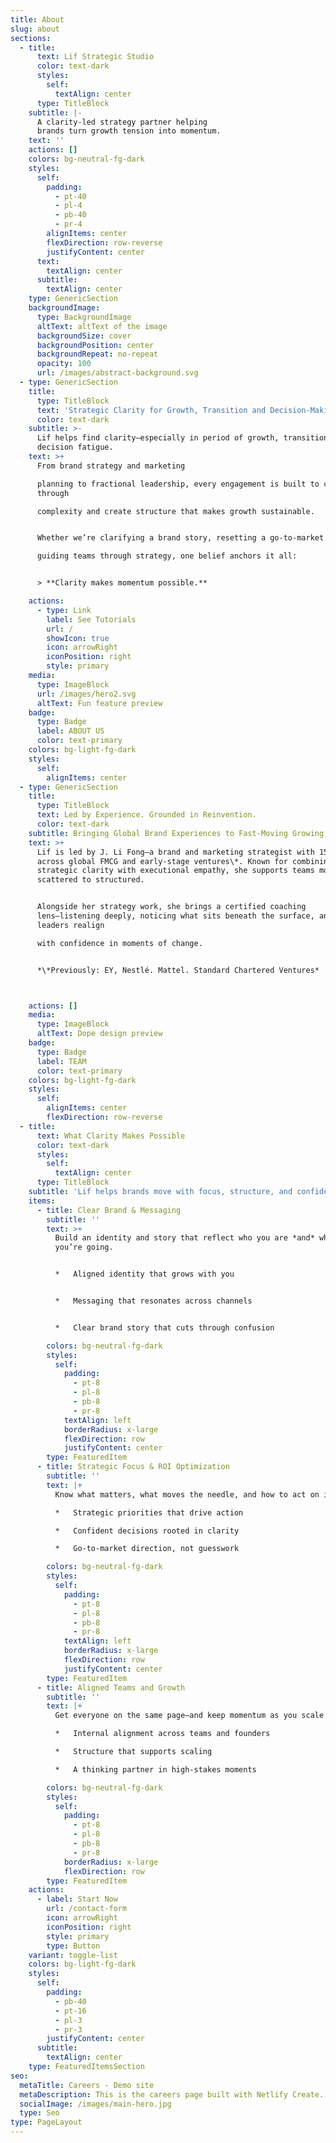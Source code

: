 ```yaml
---
title: About
slug: about
sections:
  - title:
      text: Lif Strategic Studio
      color: text-dark
      styles:
        self:
          textAlign: center
      type: TitleBlock
    subtitle: |-
      A clarity-led strategy partner helping
      brands turn growth tension into momentum.
    text: ''
    actions: []
    colors: bg-neutral-fg-dark
    styles:
      self:
        padding:
          - pt-40
          - pl-4
          - pb-40
          - pr-4
        alignItems: center
        flexDirection: row-reverse
        justifyContent: center
      text:
        textAlign: center
      subtitle:
        textAlign: center
    type: GenericSection
    backgroundImage:
      type: BackgroundImage
      altText: altText of the image
      backgroundSize: cover
      backgroundPosition: center
      backgroundRepeat: no-repeat
      opacity: 100
      url: /images/abstract-background.svg
  - type: GenericSection
    title:
      type: TitleBlock
      text: 'Strategic Clarity for Growth, Transition and Decision-Making.'
      color: text-dark
    subtitle: >-
      Lif helps find clarity—especially in period of growth, transition, or
      decision fatigue.
    text: >+
      From brand strategy and marketing

      planning to fractional leadership, every engagement is built to cut
      through

      complexity and create structure that makes growth sustainable.


      Whether we’re clarifying a brand story, resetting a go-to-market plan, or

      guiding teams through strategy, one belief anchors it all:


      > **Clarity makes momentum possible.**

    actions:
      - type: Link
        label: See Tutorials
        url: /
        showIcon: true
        icon: arrowRight
        iconPosition: right
        style: primary
    media:
      type: ImageBlock
      url: /images/hero2.svg
      altText: Fun feature preview
    badge:
      type: Badge
      label: ABOUT US
      color: text-primary
    colors: bg-light-fg-dark
    styles:
      self:
        alignItems: center
  - type: GenericSection
    title:
      type: TitleBlock
      text: Led by Experience. Grounded in Reinvention.
      color: text-dark
    subtitle: Bringing Global Brand Experiences to Fast-Moving Growing Teams.
    text: >+
      Lif is led by J. Li Fong—a brand and marketing strategist with 15+ years
      across global FMCG and early-stage ventures\*. Known for combining
      strategic clarity with executional empathy, she supports teams moving from
      scattered to structured.


      Alongside her strategy work, she brings a certified coaching
      lens—listening deeply, noticing what sits beneath the surface, and helping
      leaders realign

      with confidence in moments of change.


      *\*Previously: EY, Nestlé. Mattel. Standard Chartered Ventures*



    actions: []
    media:
      type: ImageBlock
      altText: Dope design preview
    badge:
      type: Badge
      label: TEAM
      color: text-primary
    colors: bg-light-fg-dark
    styles:
      self:
        alignItems: center
        flexDirection: row-reverse
  - title:
      text: What Clarity Makes Possible
      color: text-dark
      styles:
        self:
          textAlign: center
      type: TitleBlock
    subtitle: 'Lif helps brands move with focus, structure, and confidence.'
    items:
      - title: Clear Brand & Messaging
        subtitle: ''
        text: >+
          Build an identity and story that reflect who you are *and* where
          you’re going.


          *   Aligned identity that grows with you


          *   Messaging that resonates across channels


          *   Clear brand story that cuts through confusion

        colors: bg-neutral-fg-dark
        styles:
          self:
            padding:
              - pt-8
              - pl-8
              - pb-8
              - pr-8
            textAlign: left
            borderRadius: x-large
            flexDirection: row
            justifyContent: center
        type: FeaturedItem
      - title: Strategic Focus & ROI Optimization
        subtitle: ''
        text: |+
          Know what matters, what moves the needle, and how to act on it.

          *   Strategic priorities that drive action

          *   Confident decisions rooted in clarity

          *   Go-to-market direction, not guesswork

        colors: bg-neutral-fg-dark
        styles:
          self:
            padding:
              - pt-8
              - pl-8
              - pb-8
              - pr-8
            textAlign: left
            borderRadius: x-large
            flexDirection: row
            justifyContent: center
        type: FeaturedItem
      - title: Aligned Teams and Growth
        subtitle: ''
        text: |+
          Get everyone on the same page—and keep momentum as you scale.

          *   Internal alignment across teams and founders

          *   Structure that supports scaling

          *   A thinking partner in high-stakes moments

        colors: bg-neutral-fg-dark
        styles:
          self:
            padding:
              - pt-8
              - pl-8
              - pb-8
              - pr-8
            borderRadius: x-large
            flexDirection: row
        type: FeaturedItem
    actions:
      - label: Start Now
        url: /contact-form
        icon: arrowRight
        iconPosition: right
        style: primary
        type: Button
    variant: toggle-list
    colors: bg-light-fg-dark
    styles:
      self:
        padding:
          - pb-40
          - pt-16
          - pl-3
          - pr-3
        justifyContent: center
      subtitle:
        textAlign: center
    type: FeaturedItemsSection
seo:
  metaTitle: Careers - Demo site
  metaDescription: This is the careers page built with Netlify Create.
  socialImage: /images/main-hero.jpg
  type: Seo
type: PageLayout
---
```

